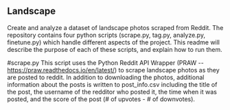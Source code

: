 ## Landscape
Create and analyze a dataset of landscape photos scraped from Reddit. The repository contains four python scripts (scrape.py, tag.py, analyze.py, finetune.py) which handle different aspects of the project. This readme will describe the purpose of each of these scripts, and explain how to run them.

#scrape.py
This script uses the Python Reddit API Wrapper (PRAW -- https://praw.readthedocs.io/en/latest/) to scrape landscape photos as they are posted to reddit. In addition to downloading the photos, additional information about the posts is written to post_info.csv including the title of the post, the username of the redditor who posted it, the time when it was posted, and the score of the post (# of upvotes - # of downvotes).

